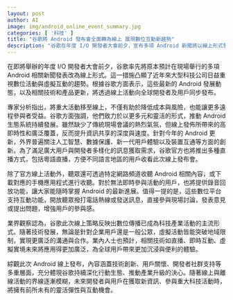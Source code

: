 ```yaml
---
layout: post
author: AI
image: img/android_online_event_summary.jpg
categories: [ '科技' ]
title: "谷歌將 Android 發布會全面轉為線上 展現數位互動新趨勢"
description: "谷歌在年度 I/O 開發者大會前夕，宣布多項 Android 新聞將以線上形式發表，體現科技產業數位化與虛擬互動的發展潮流。不僅降低舉辦風險與成本，也讓全球開發者及用戶同步參與，並提供多語直播、互動討論等功能。外界聚焦今年的 AI、數據保護、用戶體驗和裝置互通等創新內容，顯示數位溝通正主導未來科技活動。"
---
```

在即將舉辦的年度 I/O 開發者大會前夕，谷歌率先將原本預計在現場舉行的多項 Android 相關新聞發表改為線上形式。這一措施凸顯了近年來大型科技公司日益重視數位活動與虛擬互動的趨勢。根據谷歌方面表示，這些最新的 Android 發展動態，以及相關技術和產品更新，將透過線上活動向全球開發者及用戶同步發布。

專家分析指出，將重大活動移至線上，不僅有助於降低成本與風險，也能讓更多遠程參與者受益。谷歌方面強調，他們致力於以更多元和靈活的形式，推動 Android 生態系統持續發展。雖然缺少了傳統現場會議的熱烈氣氛，但線上發佈所帶來的高即時性和廣泛覆蓋，反而提升資訊共享的深度與速度。針對今年的 Android 更新，外界普遍關注人工智慧、數據保護、新一代用戶體驗以及裝置互通等方面的創新。為了滿足廣大用戶與開發者多樣化的訊息獲取需求，谷歌官方也將推出多種直播方式，包括粵語直播，方便不同語言地區的用戶收看此次線上發布會。

除了官方線上活動外，聽眾還可透過特定網路頻道收聽 Android 相關內容，或下載對應的手機應用程式進行收聽。對於無法即時參與活動的用戶，也將提供錄音回放功能，讓大家能隨時掌握 Android 的最新進展。值得一提的是，這些數位平台支持互動功能，開放聽眾撥打電話熱線或發送訊息，直接參與現場討論，發表意見或提出問題，增強用戶的參與感。

業界觀察認為，谷歌此次線上策略反映出數位傳播已成為科技產業活動的主流形式。隨著技術發展，無論是針對企業用戶還是一般公眾，虛擬活動皆能突破地域限制，實現更廣泛的溝通與合作。業內人士也預計，相關技術如直播、即時互動、虛擬實境未來將應用得更加廣泛，為全球用戶帶來更加沉浸與便利的體驗。

綜觀此次 Android 線上發布，內容涵蓋技術創新、用戶關懷、開發者社群支持等多重層面，充分體現谷歌持續深化行動生態、推動產業升級的決心。隨著線上與離線活動的界線逐漸模糊，未來開發者與用戶在獲取新資訊、參與重大科技活動時，將擁有前所未有的靈活彈性與互動機會。
